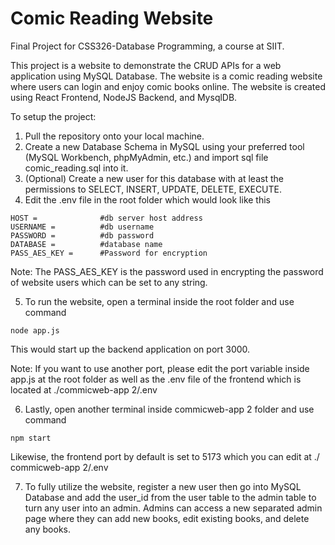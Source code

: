 # Comic Reading Website
 Final Project for CSS326-Database Programming, a course at SIIT.

This project is a website to demonstrate the CRUD APIs for a web application using MySQL Database. The website is a comic reading website where users can login and enjoy comic books online. The website is created using React Frontend, NodeJS Backend, and MysqlDB.

To setup the project:
1. Pull the repository onto your local machine.
2. Create a new Database Schema in MySQL using your preferred tool (MySQL Workbench, phpMyAdmin, etc.) and import sql file comic_reading.sql into it.
3. (Optional) Create a new user for this database with at least the permissions to SELECT, INSERT, UPDATE, DELETE, EXECUTE.
4. Edit the .env file in the root folder which would look like this
```
HOST =              #db server host address
USERNAME =          #db username
PASSWORD =          #db password
DATABASE =          #database name
PASS_AES_KEY =      #Password for encryption
```
Note: The PASS_AES_KEY is the password used in encrypting the password of website users which can be set to any string.

5. To run the website, open a terminal inside the root folder and use command
```
node app.js
```
This would start up the backend application on port 3000.

Note: If you want to use another port, please edit the port variable inside app.js at the root folder as well as the .env file of the frontend which is located at ./commicweb-app 2/.env
   
6. Lastly, open another terminal inside commicweb-app 2 folder and use command
```
npm start
```
Likewise, the frontend port by default is set to 5173 which you can edit at ./ commicweb-app 2/.env

7. To fully utilize the website, register a new user then go into MySQL Database and add the user_id from the user table to the admin table to turn any user into an admin. Admins can access a new separated admin page where they can add new books, edit existing books, and delete any books.
